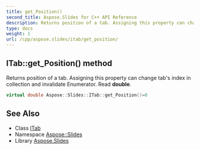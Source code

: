 ```yaml
---
title: get_Position()
second_title: Aspose.Slides for C++ API Reference
description: Returns position of a tab. Assigning this property can change tab's index in collection and invalidate Enumerator. Read double.
type: docs
weight: 1
url: /cpp/aspose.slides/itab/get_position/
---
```

## ITab::get_Position() method


Returns position of a tab. Assigning this property can change tab's index in collection and invalidate Enumerator. Read **double**.

```cpp
virtual double Aspose::Slides::ITab::get_Position()=0
```

## See Also

* Class [ITab](./)
* Namespace [Aspose::Slides](../)
* Library [Aspose.Slides](../../)